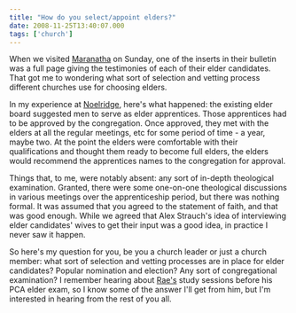 ```yaml
---
title: "How do you select/appoint elders?"
date: 2008-11-25T13:40:07.000
tags: ['church']
---
```


When we visited [Maranatha](http://www.maranathabible.org) on Sunday, one of the inserts in their bulletin was a full page giving the testimonies of each of their elder candidates. That got me to wondering what sort of selection and vetting process different churches use for choosing elders.

In my experience at [Noelridge](http://www.noelridge.org), here's what happened: the existing elder board suggested men to serve as elder apprentices. Those apprentices had to be approved by the congregation. Once approved, they met with the elders at all the regular meetings, etc for some period of time - a year, maybe two. At the point the elders were comfortable with their qualifications and thought them ready to become full elders, the elders would recommend the apprentices names to the congregation for approval.

Things that, to me, were notably absent: any sort of in-depth theological examination. Granted, there were some one-on-one theological discussions in various meetings over the apprenticeship period, but there was nothing formal. It was assumed that you agreed to the statement of faith, and that was good enough. While we agreed that Alex Strauch's idea of interviewing elder candidates' wives to get their input was a good idea, in practice I never saw it happen.

So here's my question for you, be you a church leader or just a church member: what sort of selection and vetting processes are in place for elder candidates? Popular nomination and election? Any sort of congregational examination? I remember hearing about [Rae's](http://www.raewhitlock.com) study sessions before his PCA elder exam, so I know some of the answer I'll get from him, but I'm interested in hearing from the rest of you all.
